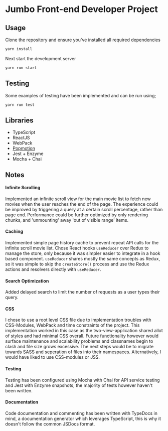 # Jumbo Front-end Developer Project

## Usage

Clone the repository and ensure you've installed all required dependencies

```bash
yarn install
```

Next start the development server

```bash
yarn run start
```

## Testing

Some examples of testing have been implemented and can be run using;

```bash
yarn run test
```

## Libraries

- TypeScript
- ReactJS
- WebPack
- [Popmotion](https://popmotion.io/)
- Jest + Enzyme
- Mocha + Chai

## Notes

#### Infinite Scrolling
Implemented an infinite scroll view for the main movie list to fetch new movies when the user reaches the end of the page. The experience could be improved by triggering a query at a certain scroll percentage, rather than page end. Performance could be further optimized by only rendering chunks, and 'unmounting' away 'out of visible range' items.

#### Caching
Implemented simple page history cache to prevent repeat API calls for the infinite scroll movie list. Chose React hooks `useReducer` over Redux to manage the store, only because it was simpler easier to integrate in a hook based component. `useReducer` shares mostly the same concepts as Redux, so it was simple to skip the `createStore()` process and use the Redux actions and resolvers directly with `useReducer`.

#### Search Optimization
Added delayed search to limit the number of requests as a user types their query.

#### CSS
I chose to use a root level CSS file due to implementation troubles with CSS-Modules, WebPack and time constraints of the project. This implementation worked in this case as the two-view-application shared allot of styles and had minimal CSS overall. Future functionality however would surface maintenance and scalability problems and classnames begin to clash and file size grows excessive. The next steps would be to migrate towards SASS and seperation of files into their namespaces. Alternatively, I would have liked to use CSS-modules or JSS.

#### Testing
Testing has been configured using Mocha with Chai for API service testing and Jest with Enzyme snapshots, the majority of tests however haven't been written.

#### Documentation
Code documentation and commenting has been written with TypeDocs in mind, a documentation generator which leverages TypeScript, this is why it doesn't follow the common JSDocs format.
